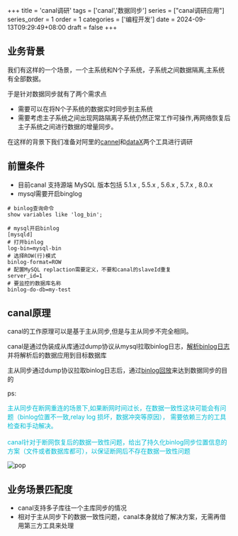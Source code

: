 +++
title = 'canal调研'
tags = ['canal','数据同步']
series = ["canal调研应用"]
series_order = 1
order = 1
categories = ['编程开发']
date = 2024-09-13T09:29:49+08:00
draft = false
+++

## 业务背景
我们有这样的一个场景，一个主系统和N个子系统，子系统之间数据隔离,主系统有全部数据。

于是针对数据同步就有了两个需求点
- 需要可以在将N个子系统的数据实时同步到主系统
- 需要考虑主子系统之间出现网路隔离子系统仍然正常工作可操作,再网络恢复后主子系统之间进行数据的增量同步。

在这样的背景下我们准备对阿里的[cannel](https://github.com/alibaba/canal)和[dataX](https://github.com/alibaba/DataX)两个工具进行调研

## 前置条件
- 目前canal 支持源端 MySQL 版本包括 5.1.x , 5.5.x , 5.6.x , 5.7.x , 8.0.x
- mysql需要开启binglog
```mysql
# binlog查询命令
show variables like 'log_bin';

# mysql开启binlog
[mysqld]
# 打开binlog
log-bin=mysql-bin
# 选择ROW(行)模式
binlog-format=ROW
# 配置MySQL replaction需要定义，不要和canal的slaveId重复
server_id=1
# 要监控的数据库名称
binlog-do-db=my-test
```

## canal原理
canal的工作原理可以是基于主从同步,但是与主从同步不完全相同。

canal是通过伪装成从库通过dump协议从mysql拉取binlog日志，[解析binlog日志]()并将解析后的数据应用到目标数据库

主从同步通过dump协议拉取binlog日志后，通过[binlog回放]()来达到数据同步的目的

ps:

<span style="color: #00BCD4">
主从同步在断网重连的场景下,如果断网时间过长，在数据一致性这块可能会有问题（binlog位置不一致,relay log 损坏，数据冲突等原因），
需要依赖三方的工具检查和手动解决。<br><br>
</span>

<span style="color: #00BCD4">
canal针对于断网恢复后的数据一致性问题，给出了持久化binlog同步位置信息的方案（文件或者数据库都可），以保证断网后不存在数据一致性问题
</span>

![pop](canal/canal_work_principle.png)

## 业务场景匹配度
- canal支持多子库往一个主库同步的情况
- 相对于主从同步下的数据一致性问题，canal本身就给了解决方案，无需再借用第三方工具来处理

